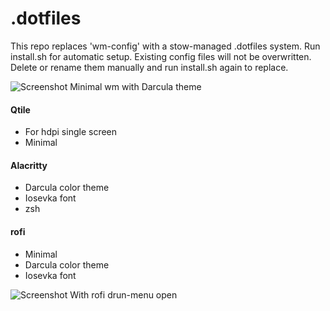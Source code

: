 # .dotfiles

This repo replaces 'wm-config' with a stow-managed .dotfiles system. 
Run install.sh for automatic setup. Existing config files will not be overwritten. Delete or rename them manually and run install.sh again to replace.

![Screenshot](qtile05.png)
Minimal wm with Darcula theme

#### Qtile
- For hdpi single screen
- Minimal

#### Alacritty
- Darcula color theme
- Iosevka font
- zsh

#### rofi
- Minimal
- Darcula color theme
- Iosevka font

![Screenshot](qtile06.png)
With rofi drun-menu open
